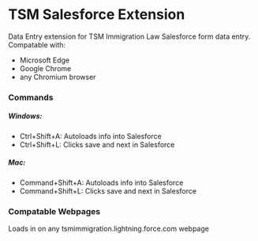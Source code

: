 # TSM Salesforce Extension
Data Entry extension for TSM Immigration Law Salesforce form data entry.
Compatable with:
- Microsoft Edge
- Google Chrome
- any Chromium browser
### Commands
##### Windows:
- Ctrl+Shift+A: Autoloads info into Salesforce
- Ctrl+Shift+L: Clicks save and next in Salesforce
##### Mac:
- Command+Shift+A: Autoloads info into Salesforce
- Command+Shift+L: Clicks save and next in Salesforce
### Compatable Webpages
Loads in on any tsmimmigration.lightning.force.com webpage
